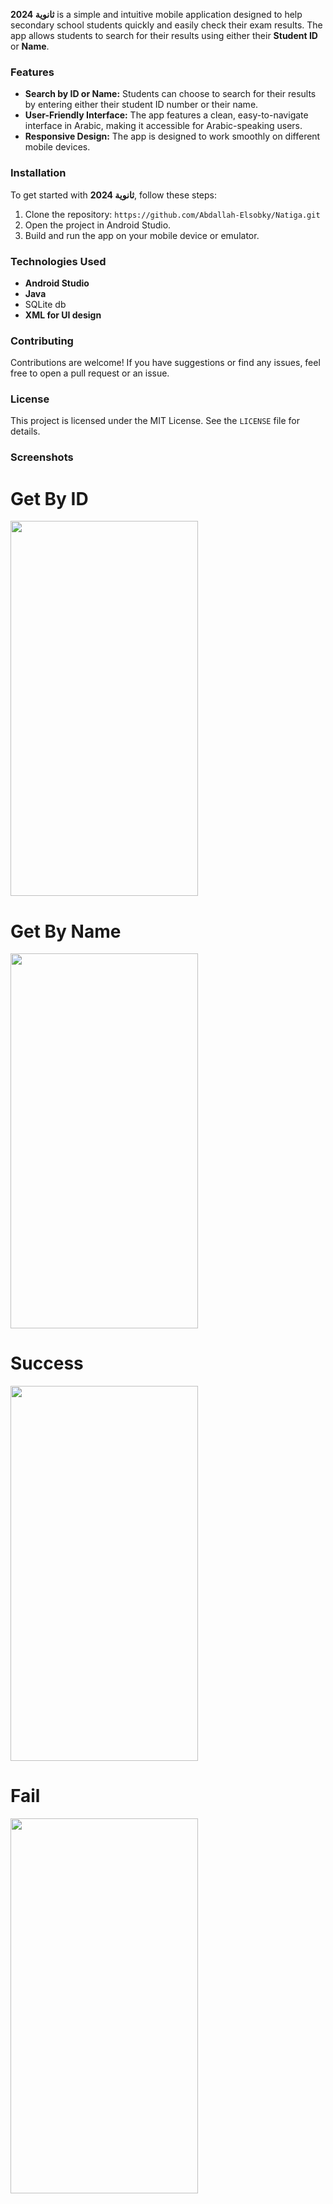 **ثانوية 2024** is a simple and intuitive mobile application designed to help secondary school students quickly and easily check their exam results. The app allows students to search for their results using either their **Student ID** or **Name**. 

### Features
- **Search by ID or Name:** Students can choose to search for their results by entering either their student ID number or their name.
- **User-Friendly Interface:** The app features a clean, easy-to-navigate interface in Arabic, making it accessible for Arabic-speaking users.
- **Responsive Design:** The app is designed to work smoothly on different mobile devices.

### Installation
To get started with **ثانوية 2024**, follow these steps:
1. Clone the repository: `https://github.com/Abdallah-Elsobky/Natiga.git`
2. Open the project in Android Studio.
3. Build and run the app on your mobile device or emulator.

### Technologies Used
- **Android Studio**
- **Java**
- SQLite db
- **XML for UI design**

### Contributing
Contributions are welcome! If you have suggestions or find any issues, feel free to open a pull request or an issue.

### License
This project is licensed under the MIT License. See the `LICENSE` file for details.


### Screenshots

# Get By ID
<img src="https://github.com/user-attachments/assets/9402c68f-f0bc-411f-997b-9d71de212ecc" width="300" height="600">

# Get By Name
<img src="https://github.com/user-attachments/assets/9d4a5e7c-10de-4452-8932-643620506d3c" width="300" height="600">

# Success
<img src="https://github.com/user-attachments/assets/0dac047b-8770-4f43-b733-560bec49b757" width="300" height="600">

# Fail
<img src="https://github.com/user-attachments/assets/53986a8d-8d41-4f3a-b1d7-67ec64b37f85" width="300" height="600">
